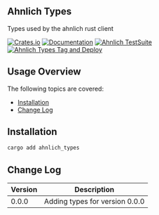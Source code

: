## Ahnlich Types

Types used by the ahnlich rust client


[![Crates.io](https://img.shields.io/crates/v/ahnlich_types.svg)](https://crates.io/crates/ahnlich_types)
[![Documentation](https://docs.rs/ahnlich_types/badge.svg)](https://docs.rs/ahnlich_types/)
[![Ahnlich TestSuite](https://github.com/deven96/ahnlich/actions/workflows/test.yml/badge.svg)](https://github.com/deven96/ahnlich/actions/workflows/test.yml)
[![Ahnlich Types Tag and Deploy](https://github.com/deven96/ahnlich/actions/workflows/rust_tag_and_deploy.yml/badge.svg)](https://github.com/deven96/ahnlich/actions/workflows/rust_tag_and_deploy.yml)

## Usage Overview

The following topics are covered:
* [Installation](#installation)
* [Change Log](#change-log)

## Installation

```bash
cargo add ahnlich_types
```

## Change Log

| Version| Description           |
| -------|:-------------:|
| 0.0.0 | Adding types for version 0.0.0 |


